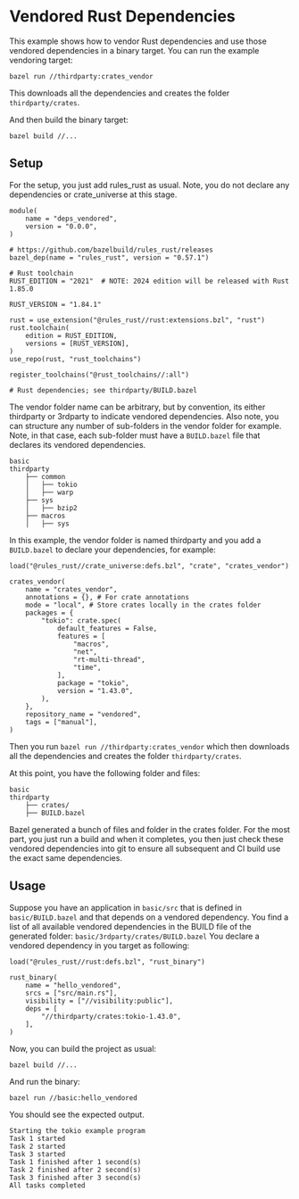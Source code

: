 # Vendored Rust Dependencies

This example shows how to vendor Rust dependencies and use those vendored dependencies 
in a binary target. You can run the example vendoring target:

`bazel run //thirdparty:crates_vendor`

This downloads all the dependencies and creates the folder `thirdparty/crates`. 

And then build the binary target:

`bazel build //...`

## Setup

For the setup, you just add rules_rust as usual. Note, you do not declare any dependencies
or crate_universe at this stage. 

```starlark
module(
    name = "deps_vendored",
    version = "0.0.0",
)

# https://github.com/bazelbuild/rules_rust/releases
bazel_dep(name = "rules_rust", version = "0.57.1")

# Rust toolchain
RUST_EDITION = "2021"  # NOTE: 2024 edition will be released with Rust 1.85.0

RUST_VERSION = "1.84.1"

rust = use_extension("@rules_rust//rust:extensions.bzl", "rust")
rust.toolchain(
    edition = RUST_EDITION,
    versions = [RUST_VERSION],
)
use_repo(rust, "rust_toolchains")

register_toolchains("@rust_toolchains//:all")

# Rust dependencies; see thirdparty/BUILD.bazel
```


The vendor folder name can be arbitrary, but by convention, its either thirdparty or 3rdparty to indicate vendored dependencies. Also note, you can structure any number of sub-folders in the vendor folder for example. Note, in that case, each sub-folder must have a `BUILD.bazel` file that declares its vendored dependencies. 

```starlark
basic
thirdparty
    ├── common
    │   ├── tokio
    │   ├── warp     
    ├── sys
    │   ├── bzip2
    ├── macros
    │   ├── sys  
```
  


In this example, the vendor folder is named thirdparty and you add a `BUILD.bazel` to declare your dependencies, for example:  

```starlark
load("@rules_rust//crate_universe:defs.bzl", "crate", "crates_vendor")

crates_vendor(
    name = "crates_vendor",
    annotations = {}, # For crate annotations
    mode = "local", # Store crates locally in the crates folder
    packages = {
        "tokio": crate.spec(
            default_features = False,
            features = [
                "macros",
                "net",
                "rt-multi-thread",
                "time",
            ],
            package = "tokio",
            version = "1.43.0",
        ),
    },
    repository_name = "vendored",
    tags = ["manual"],
)
```

Then you run `bazel run //thirdparty:crates_vendor` which then downloads all the dependencies and creates the folder `thirdparty/crates`. 

At this point, you have the following folder and files:
```starlark
basic
thirdparty
    ├── crates/ 
    ├── BUILD.bazel
```

Bazel generated a bunch of files and folder in the crates folder. For the most part, you just run
a build and when it completes, you then just check these vendored dependencies into git to ensure
all subsequent and CI build use the exact same dependencies. 

## Usage

Suppose you have an application in `basic/src` that is defined in `basic/BUILD.bazel` and 
that depends on a vendored dependency. You find a list of all available vendored dependencies
in the BUILD file of the generated folder: `basic/3rdparty/crates/BUILD.bazel`
You declare a vendored dependency in you target as following:

```starlark
load("@rules_rust//rust:defs.bzl", "rust_binary")

rust_binary(
    name = "hello_vendored",
    srcs = ["src/main.rs"],
    visibility = ["//visibility:public"],
    deps = [
        "//thirdparty/crates:tokio-1.43.0",
    ],
)
```

Now, you can build the project as usual:

`bazel build //...`

And run the binary:

`bazel run //basic:hello_vendored`

You should see the expected output.

```text
Starting the tokio example program
Task 1 started
Task 2 started
Task 3 started
Task 1 finished after 1 second(s)
Task 2 finished after 2 second(s)
Task 3 finished after 3 second(s)
All tasks completed
```